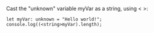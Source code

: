 Cast the "unknown" variable myVar as a string, using < >:

    let myVar: unknown = "Hello world!";
    console.log((<string>myVar).length);
